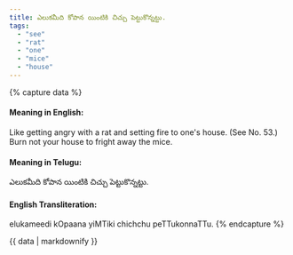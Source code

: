 ```yaml
---
title: ఎలుకమీది కోపాన యింటికి చిచ్చు పెట్టుకొన్నట్టు.
tags:
  - "see"
  - "rat"
  - "one"
  - "mice"
  - "house"
---
```


{% capture data %}
#### Meaning in English:
Like getting angry with a rat and setting fire to one's house.
(See No. 53.)
Burn not your house to fright away the mice.

#### Meaning in Telugu:
ఎలుకమీది కోపాన యింటికి చిచ్చు పెట్టుకొన్నట్టు.

#### English Transliteration:
elukameedi kOpaana yiMTiki chichchu peTTukonnaTTu.
{% endcapture %}

<div class="notice">{{ data | markdownify }}</div>

